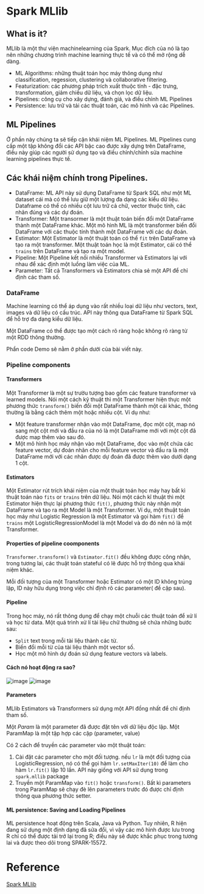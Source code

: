 # Spark MLlib

## What is it?

MLlib là một thư viện machinelearning của Spark. Mục đích của nó là tạo nên những chương trình machine learning thực tế và có thể mở rộng dễ dàng.
- ML Algorithms: những thuật toán học máy thông dụng như classification, regession, clustering và collaborative filtering.
- Featurization: các phương pháp trích xuất thuộc tính - đặc trưng, transformation, giảm chiều dữ liệu, và chọn lọc dữ liệu.
- Pipelines: công cụ cho xây dựng, đánh giá, và điều chỉnh ML Pipelines
- Persistence: lưu trữ và tải các thuật toán, các mô hình và các Pipelines.

## ML Pipelines
Ở phần này chúng ta sẽ tiếp cận khái niệm ML Pipelines. ML Pipelines cung cấp một tập không đổi các API bậc cao được xây dựng trên DataFrame, điều này giúp các người sử dụng tạo và điều chỉnh/chỉnh sửa machine learning pipelines thực tế.

## Các khái niệm chính trong Pipelines.

- DataFrame: ML API này sử dụng DataFrame từ Spark SQL như một ML dataset cái mà có thể lưu giữ một lượng đa dạng các kiểu dữ liệu. Dataframe có thể có nhiều cột lưu trữ cả chữ, vector thuộc tính, các nhãn đúng và các dự đoán.
- Transformer: Một transormer là một thuật toán biến đổi một DataFrame thành một DataFrame khác. Một mô hình ML là một transformer biến đổi DataFrame với các thuộc tính thành một DataFrame với các dự đoán.
- Estimator: Một Estimator là một thuật toán có thể `fit` trên DataFrame và tạo ra một transformer. Một thuật toán học là một Estimator, cái có thể `trains` trên DataFrame và tạo ra một model.
- Pipeline: Một Pipeline kết nối nhiều Transformer và Estimators lại với nhau để xác định một luồng làm việc của ML.
- Parameter: Tất cả Transformers và Estimators chia sẻ một API để chỉ định các tham số.

### DataFrame
Machine learning có thể áp dụng vào rất nhiều loại dữ liệu như vectors, text, images và dữ liệu có cấu trúc. API này thông qua DataFrame từ Spark SQL để hỗ trợ đa dạng kiểu dữ liệu.

Một DataFrame có thể được tạo một cách rõ ràng hoặc không rõ ràng từ một RDD thông thường.

Phẩn code Demo sẽ nằm ở phần dưới của bài viết này.


### Pipeline components

#### Transformers

Một Transformer là một sự trườu tượng bao gồm các feature transformer và learned models. Nói một cách kỹ thuật thì một Transformer hiện thực một phương thức `transform()` biến đổi một DataFrame thành một cái khác, thông thường là bằng cách thêm một hoặc nhiều cột. Ví dụ như:
- Một feature transformer nhận vào một DataFrame, đọc một cột, map nó sang một cột mới và đầu ra của nó là một DataFrame mới với một cột đã được map thêm vào sau đó.
- Một mô hình học máy nhận vào một DataFrame, đọc vào một chứa các feature vector, dự đoán nhãn cho mỗi feature vector và đầu ra là một DataFrame mới với các nhãn được dự đoán đã được thêm vào dưới dạng 1 cột.

#### Estimators
Một Estimator rút trích khái niệm của một thuật toán học máy hay bất kì thuật toán nào `fits` or `trains` trên dữ liệu. Nói một cách kĩ thuật thì một Estimator hiện thực lại phương thức `fit()`, phương thức này nhận một DataFrame và tạo ra một Model là một Transformer. Ví dụ, một thuật toán học máy như Logistic Regression là một Estimator và gọi hàm `fit()` để `trains` một LogisticRegressionModel là một Model và do đó nên nó là một Transformer.

#### Properties of pipeline coomponents

`Transformer.transform()` và `Estimator.fit()` đều không được công nhận, trong tương lai, các thuật toán stateful có lẽ được hỗ trợ thông qua khái niệm khác.

Mỗi đối tượng của một Transformer hoặc Estimator có một ID không trùng lặp, ID này hữu dụng trong việc chỉ định rõ các parameter( đề cập sau).

#### Pipeline

Trong học máy, nó rất thông dụng để chạy một chuỗi các thuật toán để xử lí và học từ data. Một quá trình xử lí tài liệu chữ thường sẽ chứa những bước sau:
- `Split` text trong mỗi tài liệu thành các từ.
- Biến đổi mỗi từ của tài liệu thành một vector số.
- Học một mô hình dự đoán sử dụng feature vectors và labels.

#### Cách nó hoạt động ra sao?
![image](https://user-images.githubusercontent.com/57447237/115342399-68e66380-a1d4-11eb-8f66-5bb6dda016cc.png)
![image](https://user-images.githubusercontent.com/57447237/115342455-81567e00-a1d4-11eb-9b5e-0ed637b7697c.png)


#### Parameters
MLlib Estimators và Transformers sử dụng một API đồng nhất để chỉ định tham số.

Một *Param* là một parameter đã được đặt tên với dữ liệu độc lập. Một ParamMap là một tập hợp các cặp (parameter, value)

Có 2 cách để truyền các parameter vào một thuật toán:
1. Cài đặt các parameter cho một đối tượng. nếu `lr` là một đối tượng của LogisticRegression, nó có thể gọi hàm `lr.setMaxIter(10)` để làm cho hàm `lr.fit()` lặp 10 lần. API này giống với API sử dụng trong `spark.mllib` package
2. Truyền một ParamMap vào `fit()` hoặc `transform()`. Bất kì parameters trong ParamMap sẽ chạy đè lên parameters trước đó được chỉ định thông qua phương thức setter.

#### ML persistence: Saving and Loading Pipelines
ML persistence hoạt động trên Scala, Java và Python. Tuy nhiên, R hiện đang sử dụng một định dạng đã sửa đổi, vì vậy các mô hình được lưu trong R chỉ có thể được tải trở lại trong R; điều này sẽ được khắc phục trong tương lai và được theo dõi trong SPARK-15572.



# Reference
[Spark MLlib](http://spark.apache.org/docs/latest/ml-pipeline.html#main-concepts-in-pipelines)
